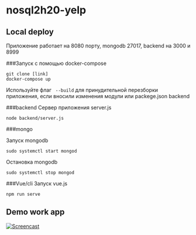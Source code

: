 # nosql2h20-yelp


## Local deploy
Приложение работает на 8080 порту, mongodb 27017, backend на 3000 и 8999

###Запуск с помощью docker-compose
```
git clone [link]
docker-compose up
```
Используйте флаг ``` --build``` для принудительной перезборки приложения, если вносили изменения модули или packege.json 
backend

###backend
Сервер приложения server.js
```
node backend/server.js
```

###mongo

Запуск mongodb
```
sudo systemctl start mongod
```

Остановка mongodb

```
sudo systemctl stop mongod
```

###Vue/cli
Запуск vue.js
```
npm run serve
```

## Demo work app

[![Screencast](https://i.ytimg.com/vi/dPlxQdiKjcg/maxresdefault.jpg)](https://youtu.be/dPlxQdiKjcg "Screencast")